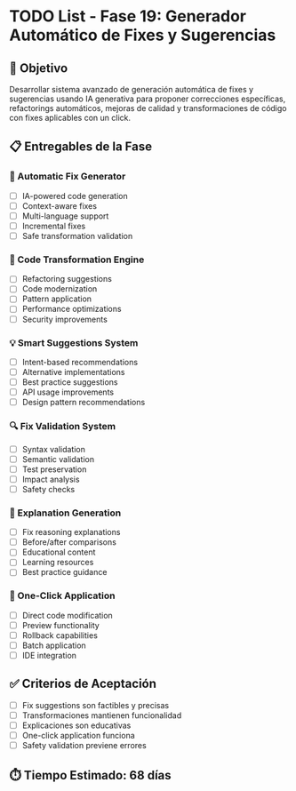 # TODO List - Fase 19: Generador Automático de Fixes y Sugerencias

## 🎯 Objetivo
Desarrollar sistema avanzado de generación automática de fixes y sugerencias usando IA generativa para proponer correcciones específicas, refactorings automáticos, mejoras de calidad y transformaciones de código con fixes aplicables con un click.

## 📋 Entregables de la Fase

### 🔧 Automatic Fix Generator
- [ ] IA-powered code generation
- [ ] Context-aware fixes
- [ ] Multi-language support
- [ ] Incremental fixes
- [ ] Safe transformation validation

### 🎯 Code Transformation Engine
- [ ] Refactoring suggestions
- [ ] Code modernization
- [ ] Pattern application
- [ ] Performance optimizations
- [ ] Security improvements

### 💡 Smart Suggestions System
- [ ] Intent-based recommendations
- [ ] Alternative implementations
- [ ] Best practice suggestions
- [ ] API usage improvements
- [ ] Design pattern recommendations

### 🔍 Fix Validation System
- [ ] Syntax validation
- [ ] Semantic validation  
- [ ] Test preservation
- [ ] Impact analysis
- [ ] Safety checks

### 📝 Explanation Generation
- [ ] Fix reasoning explanations
- [ ] Before/after comparisons
- [ ] Educational content
- [ ] Learning resources
- [ ] Best practice guidance

### 🎨 One-Click Application
- [ ] Direct code modification
- [ ] Preview functionality
- [ ] Rollback capabilities
- [ ] Batch application
- [ ] IDE integration

## ✅ Criterios de Aceptación
- [ ] Fix suggestions son factibles y precisas
- [ ] Transformaciones mantienen funcionalidad
- [ ] Explicaciones son educativas
- [ ] One-click application funciona
- [ ] Safety validation previene errores

## ⏱️ Tiempo Estimado: 68 días
